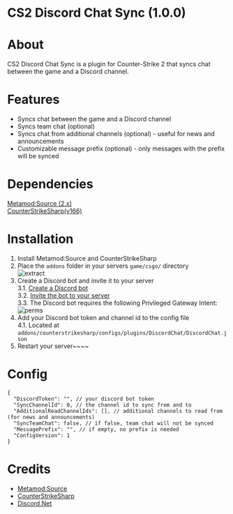# CS2 Discord Chat Sync (1.0.0)

# About
CS2 Discord Chat Sync is a plugin for Counter-Strike 2 that syncs chat between the game and a Discord channel.

# Features
- Syncs chat between the game and a Discord channel
- Syncs team chat (optional)
- Syncs chat from additional channels (optional) - useful for news and announcements
- Customizable message prefix (optional) - only messages with the prefix will be synced

# Dependencies
[Metamod:Source (2.x)](https://www.sourcemm.net/downloads.php/?branch=master)  
[CounterStrikeSharp(v166)](https://github.com/roflmuffin/CounterStrikeSharp/releases)

# Installation
1. Install Metamod:Source and CounterStrikeSharp
2. Place the `addons` folder in your servers `game/csgo/` directory  
   ![extract](https://du.hurenso.hn/r/0NyFPY.png)
3. Create a Discord bot and invite it to your server  
   3.1. [Create a Discord bot](https://discord.com/developers/applications)  
   3.2. [Invite the bot to your server](https://discordapi.com/permissions.html)  
   3.3. The Discord bot requires the following Privileged Gateway Intent:  
   ![perms](https://du.hurenso.hn/r/kTDZ8O.png)
4. Add your Discord bot token and channel id to the config file  
   4.1. Located at `addons/counterstrikesharp/configs/plugins/DiscordChat/DiscordChat.json`
4. Restart your server~~~~

# Config
```
{
  "DiscordToken": "", // your discord bot token
  "SyncChannelId": 0, // the channel id to sync from and to
  "AdditionalReadChannelIds": [], // additional channels to read from (for news and announcements)
  "SyncTeamChat": false, // if false, team chat will not be synced
  "MessagePrefix": "", // if empty, no prefix is needed
  "ConfigVersion": 1
}
```

# Credits
- [Metamod:Source](https://www.sourcemm.net/)
- [CounterStrikeSharp](https://github.com/roflmuffin/CounterStrikeSharp)
- [Discord.Net](https://github.com/discord-net/Discord.Net)